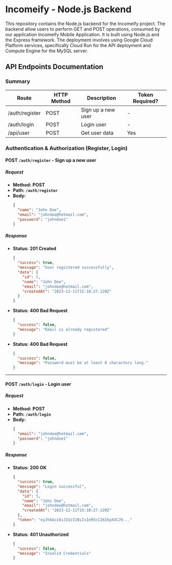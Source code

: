 # Incomeify - Node.js Backend

This repository contains the Node.js backend for the Incomeify project. The backend allow users to perform GET and POST operations, consumed by our application Incomeify Mobile Application. It is built using Node.js and the Express framework. The deployment involves using Google Cloud Platform services, specifically Cloud Run for the API deployment and Compute Engine for the MySQL server.

## API Endpoints Documentation

### Summary

| Route          | HTTP Method | Description        | Token Required? |
| -------------- | ----------- | ------------------ | --------------- |
| /auth/register | POST        | Sign up a new user | -               |
| /auth/login    | POST        | Login user         | -               |
| /api/user      | POST        | Get user data      | Yes             |

### Authentication & Authorization (Register, Login)

#### POST `/auth/register` - Sign up a new user

##### Request

- **Method:** **POST**
- **Path:** **`/auth/register`**
- **Body:**
  ```json
  {
    "name": "John Doe",
    "email": "johndoe@hotmail.com",
    "password": "johndoe1"
  }
  ```

##### Response

- **Status:** **201 Created**
  ```json
  {
    "success": true,
    "message": "User registered successfully",
    "data": {
      "id": 5,
      "name": "John Doe",
      "email": "johndoe@hotmail.com",
      "createdAt": "2023-12-11T15:18:27.120Z"
    }
  }
  ```
- **Status:** **400 Bad Request**
  ```json
  {
    "success": false,
    "message": "Email is already registered"
  }
  ```
- **Status:** **400 Bad Request**
  ```json
  {
    "success": false,
    "message": "Password must be at least 8 characters long."
  }
  ```

---

#### POST `/auth/login` - Login user

##### Request

- **Method:** **POST**
- **Path:** **`/auth/login`**
- **Body:**
  ```json
  {
    "email": "johndoe@hotmail.com",
    "password": "johndoe1"
  }
  ```

##### Response

- **Status:** **200 OK**
  ```json
  {
    "success": true,
    "message": "Login successful",
    "data": {
      "id": 5,
      "name": "John Doe",
      "email": "johndoe@hotmail.com",
      "createdAt": "2023-12-11T15:18:27.120Z"
    },
    "token": "eyJhbGciOiJIUzI1NiIsInR5cCI6IkpXVCJ9..."
  }
  ```
- **Status:** **401 Unauthorized**
  ```json
  {
    "success": false,
    "message": "Invalid Credentials"
  }
  ```
